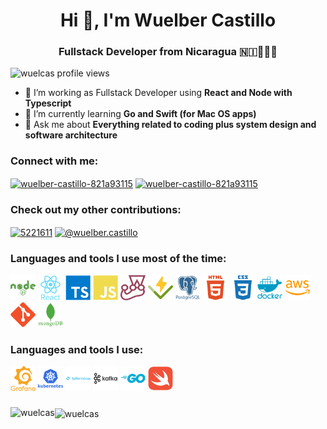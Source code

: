 <link rel="stylesheet" type='text/css' href="https://cdn.jsdelivr.net/gh/devicons/devicon@latest/devicon.min.css" />

<h1 align="center">Hi 👋, I'm Wuelber Castillo</h1>
<h3 align="center">Fullstack Developer from Nicaragua 🇳🇮👨🏻‍💻</h3>

<p align="left"> <img src="https://komarev.com/ghpvc/?username=wuelcas&label=Profile%20views&color=0e75b6&style=flat" alt="wuelcas profile views" /> </p>

- 🔭 I’m working as Fullstack Developer using **React and Node with Typescript**
- 🌱 I’m currently learning **Go and Swift (for Mac OS apps)**
- 💬 Ask me about **Everything related to coding plus system design and software architecture**

<h3 align="left">Connect with me:</h3>
<p align="left">
  <a href="mailto:wuelber.castillo@gmail.com" target="blank"><img align="center" src="https://www.vectorlogo.zone/logos/gmail/gmail-icon.svg" alt="wuelber-castillo-821a93115" height="30" width="40" /></a>
  <a href="https://linkedin.com/in/wuelber-castillo-821a93115" target="blank"><img align="center" src="https://www.vectorlogo.zone/logos/linkedin/linkedin-icon.svg" alt="wuelber-castillo-821a93115" height="30" width="40" /></a>
</p>

<h3 align="left">Check out my other contributions:</h3>
<p align="left">
  <a href="https://stackoverflow.com/users/5221611" target="blank"><img align="center" src="https://www.vectorlogo.zone/logos/stackoverflow/stackoverflow-icon.svg" alt="5221611" height="30" width="40" /></a>
  <a href="https://medium.com/@wuelber.castillo" target="blank"><img align="center" src="https://www.vectorlogo.zone/logos/medium/medium-tile.svg" alt="@wuelber.castillo" height="30" width="30" /></a>
</p>

<h3 align="left">Languages and tools I use most of the time:</h3>
<p align="left">
  <img src="https://raw.githubusercontent.com/wuelcas/wuelcas/refs/heads/main/icons/node.svg" height="40" alt="node" />
  <img src="https://raw.githubusercontent.com/wuelcas/wuelcas/refs/heads/main/icons/react.svg" height="40" alt="react" />
  <img src="https://raw.githubusercontent.com/wuelcas/wuelcas/refs/heads/main/icons/ts.svg" height="40" alt="typescript" />
  <img src="https://raw.githubusercontent.com/wuelcas/wuelcas/refs/heads/main/icons/js.svg" height="40" alt="javascript" />
  <img src="https://raw.githubusercontent.com/wuelcas/wuelcas/refs/heads/main/icons/jest.svg" height="40" alt="jest" />
  <img src="https://raw.githubusercontent.com/wuelcas/wuelcas/refs/heads/main/icons/vitest.svg" height="40" alt="vitest" />
  <img src="https://raw.githubusercontent.com/wuelcas/wuelcas/refs/heads/main/icons/pg.svg" height="40" alt="postgresql" />
  <img src="https://raw.githubusercontent.com/wuelcas/wuelcas/refs/heads/main/icons/html.svg" height="40" alt="html5" />
  <img src="https://raw.githubusercontent.com/wuelcas/wuelcas/refs/heads/main/icons/css.svg" height="40" alt="css3" />
  <img src="https://raw.githubusercontent.com/wuelcas/wuelcas/refs/heads/main/icons/docker.svg" height="40" alt="docker" />
  <img src="https://raw.githubusercontent.com/wuelcas/wuelcas/refs/heads/main/icons/aws.svg" height="40" alt="amazonwebservices" />
  <img src="https://raw.githubusercontent.com/wuelcas/wuelcas/refs/heads/main/icons/git.svg" height="40" alt="git" />
  <img src="https://raw.githubusercontent.com/wuelcas/wuelcas/refs/heads/main/icons/mongo.svg" height="40" alt="mongodb" />
</p>
<h3 align="left">Languages and tools I use:</h3>
<p align="left">
    <img src="https://raw.githubusercontent.com/wuelcas/wuelcas/refs/heads/main/icons/grafana.svg" height="40" alt="grafana" />
    <img src="https://raw.githubusercontent.com/wuelcas/wuelcas/refs/heads/main/icons/k8s.svg" height="40" alt="kubernetes" />
    <img src="https://raw.githubusercontent.com/wuelcas/wuelcas/refs/heads/main/icons/tailwind.svg" height="40" alt="tailwindcss" />
    <picture>
      <source media="(prefers-color-scheme: dark)" srcset="https://raw.githubusercontent.com/wuelcas/wuelcas/refs/heads/main/icons/kafka-light.svg">
      <img alt="apachekafka" src="https://raw.githubusercontent.com/wuelcas/wuelcas/refs/heads/main/icons/kafka-dark.svg" height="40">
    </picture>
    <img src="https://raw.githubusercontent.com/wuelcas/wuelcas/refs/heads/main/icons/go.svg" height="40" alt="go" />
    <img src="https://raw.githubusercontent.com/wuelcas/wuelcas/refs/heads/main/icons/swift.svg" height="40" alt="swift" />
</p>

###

<p><img align="left" src="https://github-readme-stats.vercel.app/api/top-langs?username=wuelcas&show_icons=true&locale=en&layout=compact" alt="wuelcas" /></p>

###

<p><img align="center" src="https://github-readme-streak-stats.herokuapp.com/?user=wuelcas&" alt="wuelcas" /></p>
